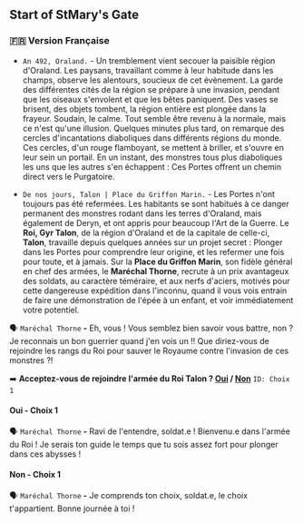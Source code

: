 ## Start of StMary's Gate


### 🇫🇷 Version Française
- `An 492, Oraland.` - Un tremblement vient secouer la paisible région d'Oraland. Les paysans, travaillant comme à leur habitude dans les champs, observe les alentours, soucieux de cet évènement. La garde des différentes cités de la région se prépare à une invasion, pendant que les oiseaux s'envolent et que les bêtes paniquent. Des vases se brisent, des objets tombent, la région entière est plongée dans la frayeur. Soudain, le calme. Tout semble être revenu à la normale, mais ce n'est qu'une illusion. Quelques minutes plus tard, on remarque des cercles d'incantations diaboliques dans différents régions du monde. Ces cercles, d'un rouge flamboyant, se mettent à briller, et s'ouvre en leur sein un portail. En un instant, des monstres tous plus diaboliques les uns que les autres s'en échappent : Ces Portes offrent un chemin direct vers le Purgatoire.

- `De nos jours, Talon | Place du Griffon Marin.` - Les Portes n'ont toujours pas été refermées. Les habitants se sont habitués à ce danger permanent des monstres rodant dans les terres d'Oraland, mais également de Deryn, et ont appris pour beaucoup l'Art de la Guerre. Le **Roi, Gyr Talon**, de la région d'Oraland et de la capitale de celle-ci, **Talon**, travaille depuis quelques années sur un projet secret : Plonger dans les Portes pour comprendre leur origine, et les refermer une fois pour toute, et à jamais. Sur la **Place du Griffon Marin**, son fidèle général en chef des armées, le **Maréchal Thorne**, recrute à un prix avantageux des soldats, au caractère téméraire, et aux nerfs d'aciers, motivés pour cette dangereuse expédition dans l'inconnu, quand il vous vois entrain de faire une démonstration de l'épée à un enfant, et voir immédiatement votre potentiel.

🗣️ `Maréchal Thorne` **-** Eh, vous ! Vous semblez bien savoir vous battre, non ? Je reconnais un bon guerrier quand j'en vois un !! Que diriez-vous de rejoindre les rangs du Roi pour sauver le Royaume contre l'invasion de ces monstres ?!

➡️ **Acceptez-vous de rejoindre l'armée du Roi Talon ? [Oui](#oui---choix-1) / [Non](#non---choix-1)** `ID: Choix 1`

#### Oui - Choix 1

🗣️ `Maréchal Thorne` **-** Ravi de l'entendre, soldat.e ! Bienvenu.e dans l'armée du Roi ! Je serais ton guide le temps que tu sois assez fort pour plonger dans ces abysses !

#### Non - Choix 1

🗣️ `Maréchal Thorne` **-** Je comprends ton choix, soldat.e, le choix t'appartient. Bonne journée à toi !